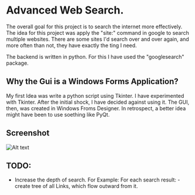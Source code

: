 # Advanced Web Search.  
The overall goal for this project is to search the internet more effectively.
The idea for this project was apply the "site:" command in google to search multiple websites. 
There are some sites I'd search over and over again, and more often than not, they have exactly the ting I need.


The backend is written in python. For this I have used the "googlesearch" package.


## Why the Gui is a Windows Forms Application?
My first Idea was write a python script using Tkinter.
I have experimented with Tkinter. After the initial shock, I have decided against using it. 
The GUI, then, was created in Windows Froms Designer. In retrospect, a better idea might have been to use soething like PyQt. 

## Screenshot

![Alt text](screenshot.png?raw=true "Title")




## TODO: 
 - Increase the depth of search.
 For Example:
 For each search result:
      -create tree of all Links, which flow outward from it.
